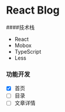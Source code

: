 # React Blog

####技术栈

- React
- Mobox
- TypeScript
- Less


### 功能开发

* [X] 首页
* [ ] 目录
* [ ] 文章详情
